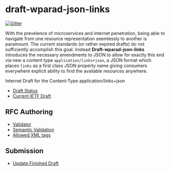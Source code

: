 # draft-wparad-json-links
[![Gitter](https://badges.gitter.im/wparad/draft-wparad-json-links.svg)](https://gitter.im/wparad/draft-wparad-json-links?utm_source=badge&utm_medium=badge&utm_campaign=pr-badge&utm_content=badge)

With the prevelence of microservices and internet penetration, being able to navigate from one resource representation seemlessly to another is paramount.  The current standards (or rather expired drafts) do not sufficiently accomplish this goal.  Instead **Draft-wparad-json-links** introduces the necessary amendments to JSON to allow for exactly this end via new a content type `application/links+json`, a JSON format which places `links` as a first class JSON property name giving consumers everywhere explicit ability to find the available resources anywhere.

Internet Draft for the Content-Type application/links+json
* [Draft Status](https://datatracker.ietf.org/doc/draft-wparad-json-links/)
* [Current IETF Draft](https://tools.ietf.org/html/draft-wparad-json-links-00)

## RFC Authoring
* [Validator](https://xml2rfc.tools.ietf.org/)
* [Semantic Validation](https://tools.ietf.org/tools/idnits/)
* [Allowed XML tags](https://tools.ietf.org/html/rfc7991)

## Submission
* [Update Finished Draft](https://datatracker.ietf.org/submit/)

